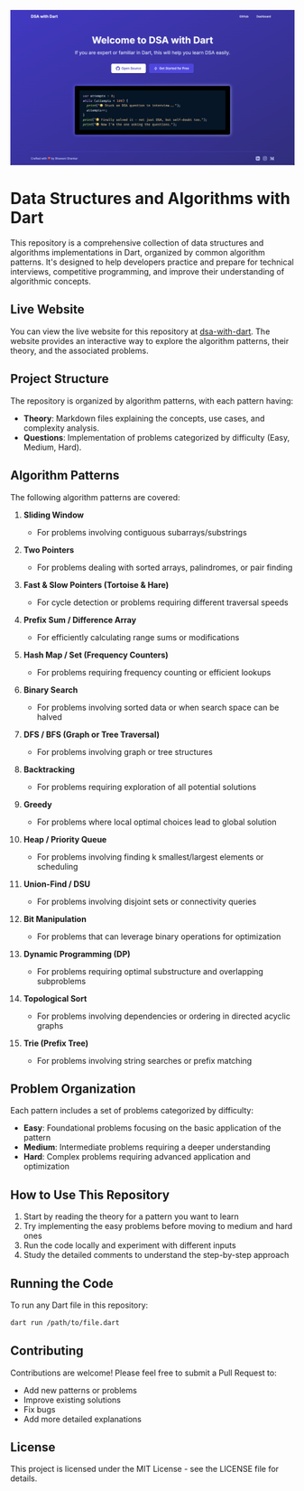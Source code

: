 ![DSA with Dart Banner](https://github.com/whitecodel/dsa-with-dart/blob/main/banner.png?raw=true)

# Data Structures and Algorithms with Dart

This repository is a comprehensive collection of data structures and algorithms implementations in Dart, organized by common algorithm patterns. It's designed to help developers practice and prepare for technical interviews, competitive programming, and improve their understanding of algorithmic concepts.

## Live Website

You can view the live website for this repository at [dsa-with-dart](https://dsawithdart.whitecodel.com/). The website provides an interactive way to explore the algorithm patterns, their theory, and the associated problems.

## Project Structure

The repository is organized by algorithm patterns, with each pattern having:

- **Theory**: Markdown files explaining the concepts, use cases, and complexity analysis.
- **Questions**: Implementation of problems categorized by difficulty (Easy, Medium, Hard).

## Algorithm Patterns

The following algorithm patterns are covered:

1. **Sliding Window**

   - For problems involving contiguous subarrays/substrings

2. **Two Pointers**

   - For problems dealing with sorted arrays, palindromes, or pair finding

3. **Fast & Slow Pointers (Tortoise & Hare)**

   - For cycle detection or problems requiring different traversal speeds

4. **Prefix Sum / Difference Array**

   - For efficiently calculating range sums or modifications

5. **Hash Map / Set (Frequency Counters)**

   - For problems requiring frequency counting or efficient lookups

6. **Binary Search**

   - For problems involving sorted data or when search space can be halved

7. **DFS / BFS (Graph or Tree Traversal)**

   - For problems involving graph or tree structures

8. **Backtracking**

   - For problems requiring exploration of all potential solutions

9. **Greedy**

   - For problems where local optimal choices lead to global solution

10. **Heap / Priority Queue**

    - For problems involving finding k smallest/largest elements or scheduling

11. **Union-Find / DSU**

    - For problems involving disjoint sets or connectivity queries

12. **Bit Manipulation**

    - For problems that can leverage binary operations for optimization

13. **Dynamic Programming (DP)**

    - For problems requiring optimal substructure and overlapping subproblems

14. **Topological Sort**

    - For problems involving dependencies or ordering in directed acyclic graphs

15. **Trie (Prefix Tree)**
    - For problems involving string searches or prefix matching

## Problem Organization

Each pattern includes a set of problems categorized by difficulty:

- **Easy**: Foundational problems focusing on the basic application of the pattern
- **Medium**: Intermediate problems requiring a deeper understanding
- **Hard**: Complex problems requiring advanced application and optimization

## How to Use This Repository

1. Start by reading the theory for a pattern you want to learn
2. Try implementing the easy problems before moving to medium and hard ones
3. Run the code locally and experiment with different inputs
4. Study the detailed comments to understand the step-by-step approach

## Running the Code

To run any Dart file in this repository:

```bash
dart run /path/to/file.dart
```

## Contributing

Contributions are welcome! Please feel free to submit a Pull Request to:

- Add new patterns or problems
- Improve existing solutions
- Fix bugs
- Add more detailed explanations

## License

This project is licensed under the MIT License - see the LICENSE file for details.
